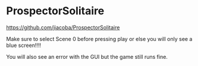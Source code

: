 # ProspectorSolitaire
https://github.com/jiacoba/ProspectorSolitaire

Make sure to select Scene 0 before pressing play or else you will only see a blue screen!!!!

You will also see an error with the GUI but the game still runs fine.
